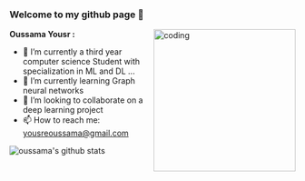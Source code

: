 ### Welcome to my github page 👋

<img align="right" alt="coding" width="250" src="https://images.squarespace-cdn.com/content/v1/5c4ece0e3917ee277d32eaf3/1570273053849-039QAJDGEH8MYUH1LWB1/ke17ZwdGBToddI8pDm48kOlpZEm6lIPwPw_yo_m_zlV7gQa3H78H3Y0txjaiv_0fDoOvxcdMmMKkDsyUqMSsMWxHk725yiiHCCLfrh8O1z5QPOohDIaIeljMHgDF5CVlOqpeNLcJ80NK65_fV7S1UeSVMWmcuz5YkWBVf_98p9j5HN4wc9JBwr3vukvQUiJxOpYghpI-Ha_TwZsqqmJXng/ramen-and-rain.gif?format=500w">

**Oussama Yousr :** 

- 🔭 I’m currently a third year computer science Student with specialization in ML and DL  ...
- 🌱 I’m currently learning Graph neural networks 
- 👯 I’m looking to collaborate on a deep learning project
- 📫 How to reach me: yousreoussama@gmail.com

![oussama's github stats](https://github-readme-stats.vercel.app/api?username=oussamayousre&show_icons=true&theme=radical)

